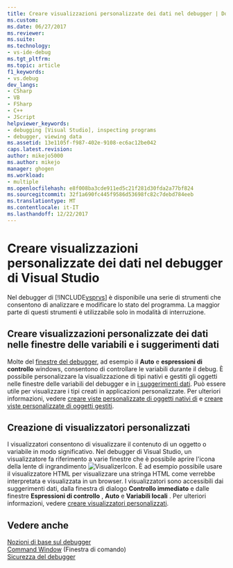 ```yaml
---
title: Creare visualizzazioni personalizzate dei dati nel debugger | Documenti Microsoft
ms.custom: 
ms.date: 06/27/2017
ms.reviewer: 
ms.suite: 
ms.technology:
- vs-ide-debug
ms.tgt_pltfrm: 
ms.topic: article
f1_keywords:
- vs.debug
dev_langs:
- CSharp
- VB
- FSharp
- C++
- JScript
helpviewer_keywords:
- debugging [Visual Studio], inspecting programs
- debugger, viewing data
ms.assetid: 13e1105f-f987-402e-9108-ec6ac12be042
caps.latest.revision: 
author: mikejo5000
ms.author: mikejo
manager: ghogen
ms.workload:
- multiple
ms.openlocfilehash: e8f008ba3cde911ed5c21f281d30fda2a77bf824
ms.sourcegitcommit: 32f1a690fc445f9586d53698fc82c7debd784eeb
ms.translationtype: MT
ms.contentlocale: it-IT
ms.lasthandoff: 12/22/2017
---
```

# <a name="create-custom-views-of-data-in-the-visual-studio-debugger"></a>Creare visualizzazioni personalizzate dei dati nel debugger di Visual Studio
Nel debugger di [!INCLUDE[vsprvs](../code-quality/includes/vsprvs_md.md)] è disponibile una serie di strumenti che consentono di analizzare e modificare lo stato del programma. La maggior parte di questi strumenti è utilizzabile solo in modalità di interruzione.

## <a name="create-custom-views-of-data-in-variable-windows-and-datatips"></a>Creare visualizzazioni personalizzate dei dati nelle finestre delle variabili e i suggerimenti dati
 Molte del [finestre del debugger](../debugger/debugger-windows.md), ad esempio il **Auto** e **espressioni di controllo** windows, consentono di controllare le variabili durante il debug. È possibile personalizzare la visualizzazione di tipi nativi e gestiti gli oggetti nelle finestre delle variabili del debugger e in [i suggerimenti dati](../debugger/view-data-values-in-data-tips-in-the-code-editor.md). Può essere utile per visualizzare i tipi creati in applicazioni personalizzate. Per ulteriori informazioni, vedere [creare viste personalizzate di oggetti nativi di](../debugger/create-custom-views-of-native-objects.md) e [creare viste personalizzate di oggetti gestiti](../debugger/create-custom-views-of-dot-managed-objects.md).
  
## <a name="create-custom-visualizers"></a>Creazione di visualizzatori personalizzati  
 I visualizzatori consentono di visualizzare il contenuto di un oggetto o variabile in modo significativo. Nel debugger di Visual Studio, un visualizzatore fa riferimento a varie finestre che è possibile aprire l'icona della lente di ingrandimento ![VisualizerIcon](../debugger/media/dbg-tips-visualizer-icon.png "icona Visualizzatore"). È ad esempio possibile usare il visualizzatore HTML per visualizzare una stringa HTML come verrebbe interpretata e visualizzata in un browser. I visualizzatori sono accessibili dai suggerimenti dati, dalla finestra di dialogo **Controllo immediato** e dalle finestre **Espressioni di controllo** , **Auto** e **Variabili locali** . Per ulteriori informazioni, vedere [creare visualizzatori personalizzati](../debugger/create-custom-visualizers-of-data.md).
  
## <a name="see-also"></a>Vedere anche  
 [Nozioni di base sul debugger](../debugger/debugger-basics.md)   
 [Command Window](../ide/reference/command-window.md)  (Finestra di comando)  
 [Sicurezza del debugger](../debugger/debugger-security.md)